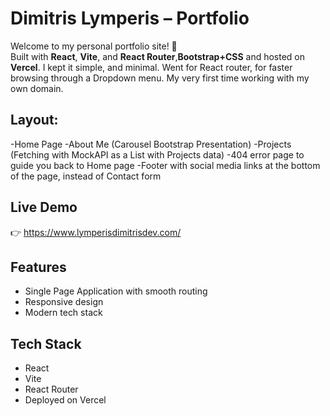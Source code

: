 # Dimitris Lymperis – Portfolio

Welcome to my personal portfolio site! 🚀  
Built with **React**, **Vite**, and **React Router**,**Bootstrap+CSS** and hosted on **Vercel**.
I kept it simple, and minimal. Went for React router, for faster browsing through a Dropdown menu.
My very first time working with my own domain.

## Layout:
-Home Page
-About Me (Carousel Bootstrap Presentation)
-Projects (Fetching with MockAPI as a List with Projects data)
-404 error page to guide you back to Home page
-Footer with social media links at the bottom of the page, instead of Contact form

## Live Demo
👉 https://www.lymperisdimitrisdev.com/

## Features
- Single Page Application with smooth routing
- Responsive design
- Modern tech stack

## Tech Stack
- React
- Vite
- React Router
- Deployed on Vercel


